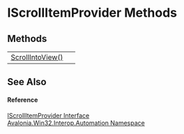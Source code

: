 # IScrollItemProvider Methods




## Methods
<table>
<tr>
<td><a href="M_Avalonia_Win32_Interop_Automation_IScrollItemProvider_ScrollIntoView">ScrollIntoView()</a></td>
<td> </td>
</tr>
</table>

## See Also


#### Reference
<a href="T_Avalonia_Win32_Interop_Automation_IScrollItemProvider">IScrollItemProvider Interface</a>  
<a href="N_Avalonia_Win32_Interop_Automation">Avalonia.Win32.Interop.Automation Namespace</a>  

